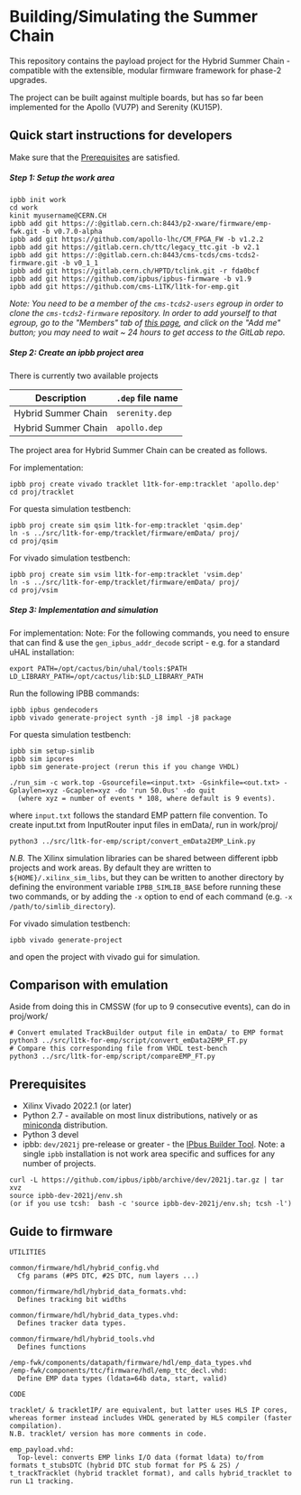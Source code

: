 # Building/Simulating the Summer Chain #

This repository contains the payload project for the Hybrid Summer Chain - compatible with the extensible, modular firmware framework for phase-2 upgrades.

The project can be built against multiple boards, but has so far been implemented for the Apollo (VU7P) and Serenity (KU15P).

## Quick start instructions for developers ##

Make sure that the [Prerequisites](#prerequisites) are satisfied.

##### Step 1: Setup the work area

```
ipbb init work
cd work
kinit myusername@CERN.CH
ipbb add git https://:@gitlab.cern.ch:8443/p2-xware/firmware/emp-fwk.git -b v0.7.0-alpha
ipbb add git https://github.com/apollo-lhc/CM_FPGA_FW -b v1.2.2
ipbb add git https://gitlab.cern.ch/ttc/legacy_ttc.git -b v2.1
ipbb add git https://:@gitlab.cern.ch:8443/cms-tcds/cms-tcds2-firmware.git -b v0_1_1
ipbb add git https://gitlab.cern.ch/HPTD/tclink.git -r fda0bcf
ipbb add git https://github.com/ipbus/ipbus-firmware -b v1.9
ipbb add git https://github.com/cms-L1TK/l1tk-for-emp.git
```

*Note: You need to be a member of the `cms-tcds2-users` egroup in order to clone the `cms-tcds2-firmware` repository. In order to add yourself to that egroup, go to the "Members" tab of [this page](https://e-groups.cern.ch/e-groups/Egroup.do?egroupId=10380295), and click on the "Add me" button; you may need to wait ~ 24 hours to get access to the GitLab repo.*

##### Step 2: Create an ipbb project area

There is currently two available projects

| Description                                              | `.dep` file name                  |
| -------------------------------------------------------- | --------------------------------- |
| Hybrid Summer Chain                                      | `serenity.dep`                    |
| Hybrid Summer Chain                                      | `apollo.dep`                      |

The project area for Hybrid Summer Chain can be created as follows.

For implementation:
```
ipbb proj create vivado tracklet l1tk-for-emp:tracklet 'apollo.dep'
cd proj/tracklet
```

For questa simulation testbench:
```
ipbb proj create sim qsim l1tk-for-emp:tracklet 'qsim.dep'
ln -s ../src/l1tk-for-emp/tracklet/firmware/emData/ proj/
cd proj/qsim
```

For vivado simulation testbench:
```
ipbb proj create sim vsim l1tk-for-emp:tracklet 'vsim.dep'
ln -s ../src/l1tk-for-emp/tracklet/firmware/emData/ proj/
cd proj/vsim
```

##### Step 3: Implementation and simulation


For implementation:
Note: For the following commands, you need to ensure that can find & use the `gen_ipbus_addr_decode` script - e.g. for a standard uHAL installation:
```
export PATH=/opt/cactus/bin/uhal/tools:$PATH LD_LIBRARY_PATH=/opt/cactus/lib:$LD_LIBRARY_PATH
```
Run the following IPBB commands:
```
ipbb ipbus gendecoders
ipbb vivado generate-project synth -j8 impl -j8 package
```

For questa simulation testbench:
```
ipbb sim setup-simlib
ipbb sim ipcores
ipbb sim generate-project (rerun this if you change VHDL)

./run_sim -c work.top -Gsourcefile=<input.txt> -Gsinkfile=<out.txt> -Gplaylen=xyz -Gcaplen=xyz -do 'run 50.0us' -do quit 
  (where xyz = number of events * 108, where default is 9 events).
```
where `input.txt` follows the standard EMP pattern file convention. 
To create input.txt from InputRouter input files in emData/, run in work/proj/

```
python3 ../src/l1tk-for-emp/script/convert_emData2EMP_Link.py
```

*N.B.* The Xilinx simulation libraries can be shared between different ipbb projects and work areas. By default they are written to `${HOME}/.xilinx_sim_libs`, but they can be written to another directory by defining the environment variable `IPBB_SIMLIB_BASE` before running these two commands, or by adding the `-x` option to end of each command (e.g. `-x /path/to/simlib_directory`).

For vivado simulation testbench:
```
ipbb vivado generate-project
```
and open the project with vivado gui for simulation.

## Comparison with emulation ##

Aside from doing this in CMSSW (for up to 9 consecutive events), can do in proj/work/ 

```
# Convert emulated TrackBuilder output file in emData/ to EMP format
python3 ../src/l1tk-for-emp/script/convert_emData2EMP_FT.py
# Compare this corresponding file from VHDL test-bench 
python3 ../src/l1tk-for-emp/script/compareEMP_FT.py
```


## Prerequisites ##

 * Xilinx Vivado 2022.1 (or later)
 * Python 2.7 - available on most linux distributions, natively or as [miniconda](https://conda.io/miniconda.html) distribution.
 * Python 3 devel
 * ipbb: `dev/2021j` pre-release or greater - the [IPbus Builder Tool](https://github.com/ipbus/ipbb). Note: a single `ipbb` installation is not work area specific and suffices for any number of projects.
 
```
curl -L https://github.com/ipbus/ipbb/archive/dev/2021j.tar.gz | tar xvz
source ipbb-dev-2021j/env.sh
(or if you use tcsh:  bash -c 'source ipbb-dev-2021j/env.sh; tcsh -l')
```

## Guide to firmware ##

````
UTILITIES

common/firmware/hdl/hybrid_config.vhd
  Cfg params (#PS DTC, #2S DTC, num layers ...)

common/firmware/hdl/hybrid_data_formats.vhd:
  Defines tracking bit widths

common/firmware/hdl/hybrid_data_types.vhd:
  Defines tracker data types.

common/firmware/hdl/hybrid_tools.vhd
  Defines functions

/emp-fwk/components/datapath/firmware/hdl/emp_data_types.vhd
/emp-fwk/components/ttc/firmware/hdl/emp_ttc_decl.vhd:
  Define EMP data types (ldata=64b data, start, valid)

CODE

tracklet/ & trackletIP/ are equivalent, but latter uses HLS IP cores, whereas former instead includes VHDL generated by HLS compiler (faster compilation).
N.B. tracklet/ version has more comments in code.

emp_payload.vhd:
  Top-level: converts EMP links I/O data (format ldata) to/from formats t_stubsDTC (hybrid DTC stub format for PS & 2S) / t_trackTracklet (hybrid tracklet format), and calls hybrid_tracklet to run L1 tracking.

````
